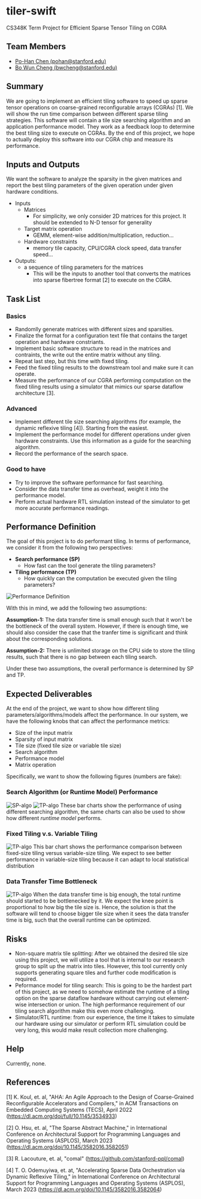# tiler-swift
CS348K Term Project for Efficient Sparse Tensor Tiling on CGRA

## Team Members
* [Po-Han Chen (pohan@stanford.edu)](mailto:pohan@stanford.edu)
* [Bo Wun Cheng (bwcheng@stanford.edu)](mailto:bwcheng@stanford.edu)

## Summary
We are going to implement an efficient tiling software to speed up sparse tensor operations on coarse-grained reconfigurable arrays (CGRAs) [1]. We will show the run time comparison between different sparse tiling strategies. This software will contain a tile size searching algorithm and an application performance model. They  work as a feedback loop to determine the best tiling size to execute on CGRAs. By the end of this project, we hope to actually deploy this software into our CGRA chip and measure its performance. 

## Inputs and Outputs
We want the software to analyze the sparsity in the given matrices and report the best tiling parameters of the given operation under given hardware conditions.
* Inputs
    * Matrices
        * For simplicity, we only consider 2D matrices for this project. It should be extended to N-D tensor for generality
    * Target matrix operation
        * GEMM, element-wise addition/multiplication, reduction...
    * Hardware constraints
        * memory tile capacity, CPU/CGRA clock speed, data transfer speed...
* Outputs:
    * a sequence of tiling parameters for the matrices
        * This will be the inputs to another tool that converts the matrices into sparse fibertree format [2] to execute on the CGRA.

## Task List
### Basics
* Randomlly generate matrices with different sizes and sparsities.
* Finalize the format for a configuration text file that contains the target operation and hardware constriants.
* Implement basic software structure to read in the matrices and contraints, the write out the entire matrix without any tiling.
* Repeat last step, but this time with fixed tiling.
* Feed the fixed tiling results to the downstream tool and make sure it can operate.
* Measure the performance of our CGRA performing computation on the fixed tiling results using a simulator that mimics our sparse dataflow architecture [3].
### Advanced
* Implement different tile size searching algorithms (for example, the dynamic reflexive tiling [4]). Starting from the easiest.
* Implement the performance model for different operations under given hardware constraints. Use this information as a guide for the searching algorithm.
* Record the performance of the search space.
### Good to have
* Try to improve the software performance for fast searching.
* Consider the data transfer time as overhead, weight it into the performance model.
* Perform actual hardware RTL simulation instead of the simulator to get more accurate performance readings.

## Performance Definition
The goal of this project is to do performant tiling. In terms of performance, we consider it from the following two perspectives:
* **Search performance (SP)**
    * How fast can the tool generate the tiling parameters?
* **Tiling performance (TP)**
    * How quickly can the computation be executed given the tiling parameters?

![Performance Definition](presentation/img/performance-definition.png)

With this in mind, we add the following two assumptions:

**Assumption-1:** The data transfer time is small enough such that it won't be the bottleneck of the overall system. However, if there is enough time, we should also consider the case that the tranfer time is significant and think about the corresponding solutions.

**Assumption-2:** There is unlimited storage on the CPU side to store the tiling results, such that there is no gap between each tiling search.

Under these two assumptions, the overall performance is determined by SP and TP.

## Expected Deliverables
At the end of the project, we want to show how different tiling parameters/algorithms/models affect the performance. In our system, we have the following knobs that can affect the performance metrics:
* Size of the input matrix
* Sparsity of input matrix
* Tile size (fixed tile size or variable tile size)
* Search algorithm
* Performance model
* Matrix operation

Specifically, we want to show the following figures (numbers are fake):

### Search Algorithm (or Runtime Model) Performance

![SP-algo](presentation/img/ex-perf-sp-vs-algo.png)
![TP-algo](presentation/img/ex-perf-tp-vs-algo.png)
These bar charts show the performance of using different searching algorithm, the same charts can also be used to show how different *runtime model* performs.

### Fixed Tiling v.s. Variable Tiling
![TP-algo](presentation/img/ex-perf-fix-vs-var.png)
This bar chart shows the performance comparison between fixed-size tiling versus variable-size tiling. We expect to see better performance in variable-size tiling because it can adapt to local statistical distribution

### Data Transfer Time Bottleneck
![TP-algo](presentation/img/ex-perf-data-transfer.png)
When the data transfer time is big enough, the total runtime should started to be bottlenecked by it. We expect the knee point is proportional to how big the tile size is. Hence, the solution is that the software will tend to choose bigger tile size when it sees the data transfer time is big, such that the overall runtime can be optimized.

## Risks
* Non-square matrix tile splitting: After we obtained the desired tile size using this project, we will utilize a tool that is internal to our research group to split up the matrix into tiles. However, this tool currently only supports generating square tiles and further code modification is required.
* Peformance model for tiling search: This is going to be the hardest part of this project, as we need to somehow estimate the runtime of a tiling option on the sparse dataflow hardware without carrying out element-wise intersection or union. The high performance requirement of our tiling search algorithm make this even more challenging.
* Simulator/RTL runtime: from our experience, the time it takes to simulate our hardware using our simulator or perform RTL simulation could be very long, this would make result collection more challenging.


## Help
Currently, none.

## References
[1] K. Koul, et. al, "AHA: An Agile Approach to the Design of Coarse-Grained Reconfigurable Accelerators and Compilers," in ACM Transactions on Embedded Computing Systems (TECS), April 2022 (https://dl.acm.org/doi/full/10.1145/3534933)

[2] O. Hsu, et. al, "The Sparse Abstract Machine," in International Conference on Architectural Support for Programming Languages and Operating Systems (ASPLOS), March 2023 (https://dl.acm.org/doi/10.1145/3582016.3582051)

[3] R. Lacouture, et. al, "comal" (https://github.com/stanford-ppl/comal)

[4] T. O. Odemuyiwa, et. at, "Accelerating Sparse Data Orchestration via Dynamic Reflexive Tiling," in International Conference on Architectural Support for Programming Languages and Operating Systems (ASPLOS), March 2023 (https://dl.acm.org/doi/10.1145/3582016.3582064)